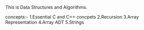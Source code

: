 This is Data Structures and Algorithms.

concepts:-
1.Essential C and C++ concpets
2.Recursion
3.Array Representation
4.Array ADT
5.Strings
